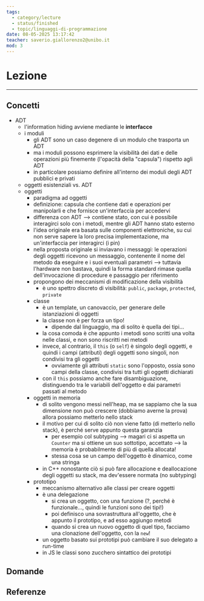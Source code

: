 ```yaml
---
tags:
  - category/lecture
  - status/finished
  - topic/linguaggi-di-programmazione
date: 08-05-2025 13:17:42
teacher: saverio.giallorenzo2@unibo.it
mod: 3
---
```

# Lezione
---
## Concetti
- ADT
	- l'information hiding avviene mediante le **interfacce**
	- i moduli
		- gli ADT sono un caso degenere di un modulo che trasporta un ADT
		- ma i moduli possono esprimere la visibilità dei dati e delle operazioni più finemente (l'opacità della "capsula") rispetto agli ADT
		- in particolare possiamo definire all'interno dei moduli degli ADT pubblici e privati
	- oggetti esistenziali vs. ADT
	- oggetti
		- paradigma ad oggetti
		- definizione: capsula che contiene dati e operazioni per manipolarli e che fornisce un'interfaccia per accedervi
		- differenza con ADT --> contiene stato, con cui è possibile interagirci solo con i metodi, mentre gli ADT hanno stato esterno
		- l'idea originale era basata sulle componenti elettroniche, su cui non serve sapere la loro precisa implementazione, ma un'interfaccia per interagirci (i pin)
		- nella proposta originale si inviavano i messaggi: le operazioni degli oggetti ricevono un messaggio, contenente il nome del metodo da eseguire e i suoi eventuali parametri --> tuttavia l'hardware non bastava, quindi la forma standard rimase quella dell'invocazione di procedure e passaggio per riferimento
		- propongono dei meccanismi di modificazione della visibilità
			- è uno spettro discreto di visibilità: `public`, `package`, `protected`, `private`
		- classe
			- è un template, un canovaccio, per generare delle istanziazioni di oggetti
			- la classe non è per forza un tipo!
				- dipende dal linguaggio, ma di solito è quella dei tipi...
			- la cosa comoda è che appunto i metodi sono scritti una volta nelle classi, e non sono riscritti nei metodi
			- invece, al contrario, il `this` (o `self`) è singolo degli oggetti, e quindi i campi (attributi) degli oggetti sono singoli, non condivisi tra gli oggetti
				- ovviamente gli attributi `static` sono l'opposto, ossia sono campi della classe, condivisi tra tutti gli oggetti dichiarati
			- con il `this` possiamo anche fare disambiguazione, distinguendo tra le variabili dell'oggetto e dai parametri passati al metodo
		- oggetti in memoria
			- di solito vengono messi nell'heap, ma se sappiamo che la sua dimensione non può crescere (dobbiamo averne la prova) allora possiamo metterlo nello stack
			- il motivo per cui di solito ciò non viene fatto (di metterlo nello stack), è perché serve appunto questa garanzia
				- per esempio col subtyping --> magari ci si aspetta un `Counter` ma si ottiene un suo sottotipo, accettato --> la memoria è probabilmente di più di quella allocata!
				- stessa cosa se un campo dell'oggetto è dinamico, come una stringa
			- in C++ nonostante ciò si può fare allocazione e deallocazione degli oggetti su stack, ma dev'essere normata (no subtyping)
		- prototipo
			- meccanismo alternativo alle classi per creare oggetti
			- è una delegazione
				- si crea un oggetto, con una funzione (?, perché è funzionale..., quindi le funzioni sono dei tipi!)
				- poi definisco una sovrastruttura all'oggetto, che è appunto il prototipo, e ad esso aggiungo metodi
				- quando si crea un nuovo oggetto di quel tipo, facciamo una clonazione dell'oggetto, con la `new`!
			- un oggetto basato sui prototipi può cambiare il suo delegato a run-time
			- in JS le classi sono zucchero sintattico dei prototipi

## Domande

## Referenze

